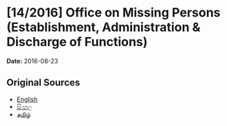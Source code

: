 # [14/2016] Office on Missing Persons (Establishment, Administration & Discharge of Functions)

**Date:** 2016-08-23

## Original Sources

- [English](https://documents.gov.lk/view/acts/2016/8/14-2016_E.pdf)
- [සිංහල](https://documents.gov.lk/view/acts/2016/8/14-2016_S.pdf)
- [தமிழ்](https://documents.gov.lk/view/acts/2016/8/14-2016_T.pdf)
